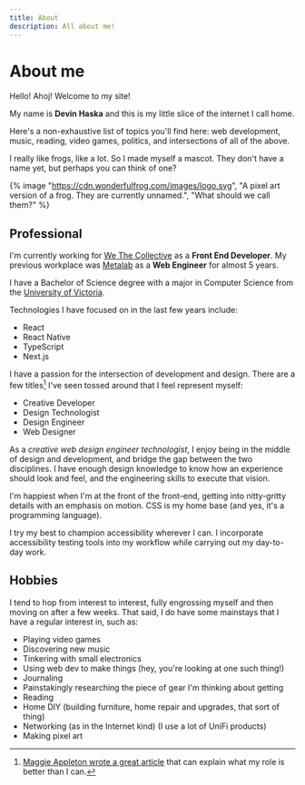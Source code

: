 ```yaml
---
title: About
description: All about me!
---
```


# About me

Hello! Ahoj! Welcome to my site!

My name is **Devin Haska** and this is my little slice of the internet I call home.

Here's a non-exhaustive list of topics you'll find here: web development, music, reading, video games, politics, and intersections of all of the above.

I really like frogs, like a lot. So I made myself a mascot. They don't have a name yet, but perhaps you can think of one?

{% image "https://cdn.wonderfulfrog.com/images/logo.svg", "A pixel art version of a frog. They are currently unnamed.", "What should we call them?" %}

## Professional

I'm currently working for [We The Collective][wtc] as a **Front End Developer**. My previous workplace was [Metalab][metalab] as a **Web Engineer** for almost 5 years.

I have a Bachelor of Science degree with a major in Computer Science from the [University of Victoria][uvic].

Technologies I have focused on in the last few years include:

- React
- React Native
- TypeScript
- Next.js

I have a passion for the intersection of development and design. There are a few titles[^1] I've seen tossed around that I feel represent myself:

- Creative Developer
- Design Technologist
- Design Engineer
- Web Designer

As a _creative web design engineer technologist_, I enjoy being in the middle of design and development, and bridge the gap between the two disciplines. I have enough design knowledge to know how an experience should look and feel, and the engineering skills to execute that vision.

I'm happiest when I'm at the front of the front-end, getting into nitty-gritty details with an emphasis on motion. CSS is my home base (and yes, it's a programming language).

I try my best to champion accessibility wherever I can. I incorporate accessibility testing tools into my workflow while carrying out my day-to-day work.

## Hobbies

I tend to hop from interest to interest, fully engrossing myself and then moving on after a few weeks. That said, I do have some mainstays that I have a regular interest in, such as:

- Playing video games
- Discovering new music
- Tinkering with small electronics
- Using web dev to make things (hey, you're looking at one such thing!)
- Journaling
- Painstakingly researching the piece of gear I'm thinking about getting
- Reading
- Home DIY (building furniture, home repair and upgrades, that sort of thing)
- Networking (as in the Internet kind) (I use a lot of UniFi products)
- Making pixel art

[metalab]: https://metalab.com
[uvic]: https://uvic.ca
[wtc]: https://wethecollective.com

[^1]: [Maggie Appleton wrote a great article][design-eng] that can explain what my role is better than I can.

[design-eng]: https://maggieappleton.com/design-engineers
